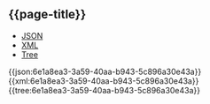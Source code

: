 ## {{page-title}}

<div class="nhsd-!t-margin-bottom-6">
  <ul class="nav nav-tabs" role="tablist">
        <li role="presentation" class="active">
            <a href="#JSON-P-LH-E" role="tab" data-toggle="tab">JSON</a>
        </li>
         <li role="presentation">
            <a href="#XML-P-LH-E" role="tab" data-toggle="tab">XML</a>
        </li>
        <li role="presentation">
            <a href="#Tree-P-LH-E" role="tab" data-toggle="tab">Tree</a>
        </li>
  </ul>
    
  <div class="tab-content snippet">
    <div id="JSON-P-LH-E" role="tabpanel" class="tab-pane active">
{{json:6e1a8ea3-3a59-40aa-b943-5c896a30e43a}}
    </div>
    <div id="XML-P-LH-E" role="tabpanel" class="tab-pane">
{{xml:6e1a8ea3-3a59-40aa-b943-5c896a30e43a}}
    </div>
    <div id="Tree-P-LH-E" role="tabpanel" class="tab-pane">
{{tree:6e1a8ea3-3a59-40aa-b943-5c896a30e43a}}
    </div>
  </div>
</div>